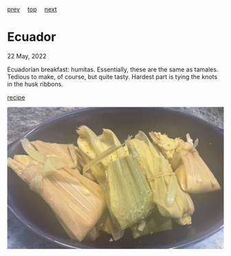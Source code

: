 [prev](east_timor.md)&emsp;
[top](../index.md)&emsp;
[next](egypt.md)
# Ecuador
22 May, 2022


Ecuadorian breakfast: humitas. Essentially, these are the same as
tamales. Tedious to make, of course, but quite tasty. Hardest part is
tying the knots in the husk ribbons.

[recipe](https://www.laylita.com/recipes/traditional-ecuadorian-breakfast-dishes/)

![breakfast](images/ecuador.jpeg)
